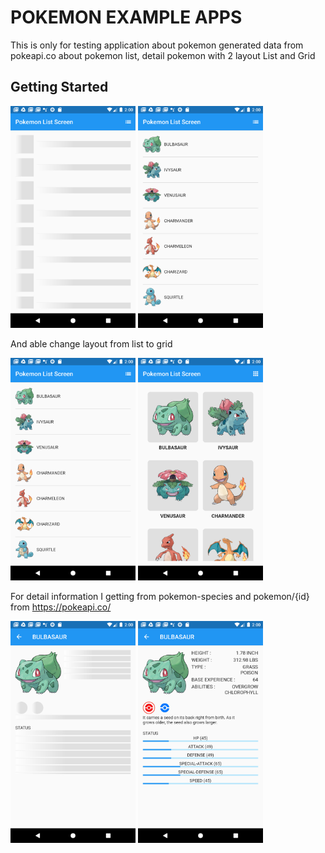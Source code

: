 # POKEMON EXAMPLE APPS

This is only for testing application about pokemon generated data from pokeapi.co about pokemon list, detail pokemon with 2 layout List and Grid

## Getting Started
<img src="/assets/screenshot/Screenshot_1598641221.png" width="200">  <img src="/assets/screenshot/Screenshot_1598641229.png" width="200">

And able change layout from list to grid

<img src="/assets/screenshot/Screenshot_1598641229.png" width="200">  <img src="/assets/screenshot/Screenshot_1598641234.png" width="200">

For detail information I getting from pokemon-species and pokemon/{id} from https://pokeapi.co/

<img src="/assets/screenshot/Screenshot_1598641241.png" width="200">  <img src="/assets/screenshot/Screenshot_1598641251.png" width="200">

